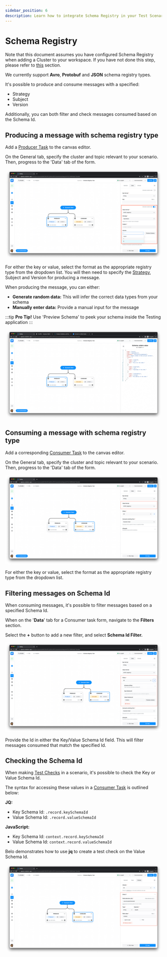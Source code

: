 ```yaml
---
sidebar_position: 6
description: Learn how to integrate Schema Registry in your Test Scenarios
---
```


# Schema Registry

Note that this document assumes you have configured Schema Registry when adding a Cluster to your workspace. If you have not done this step, please refer to [this](https://docs.testing.conduktor.io/getting-started/connect-to-a-kafka-cluster#schema-registry) section.

We currently support **Avro**, **Protobuf** and **JSON** schema registry types.&#x20;

It's possible to produce and consume messages with a specified:

- Strategy
- Subject
- Version

Additionally, you can both filter and check messages consumed based on the Schema Id.

## Producing a message with schema registry type

Add a [Producer Task](tasks/producer-task) to the canvas editor.&#x20;

On the General tab, specify the cluster and topic relevant to your scenario. Then, progress to the 'Data' tab of the form.

![Specifying schema registry value type](<../../assets/image (8).png>)

For either the key or value, select the format as the appropriate registry type from the dropdown list. You will then need to specify the [Strategy](https://docs.confluent.io/platform/current/schema-registry/serdes-develop/index.html#sr-schemas-subject-name-strategy), Subject and Version for producing a message.

When producing the message, you can either:

- **Generate random data:** This will infer the correct data types from your schema
- **Manually enter data:** Provide a manual input for the message&#x20;

:::tip
**Pro Tip!** Use 'Preview Schema' to peek your schema inside the Testing application
:::

![Preview Schema  ](<../../assets/image (3).png>)

## Consuming a message with schema registry type

Add a corresponding [Consumer Task](tasks/consumer-task) to the canvas editor.&#x20;

On the General tab, specify the cluster and topic relevant to your scenario. Then, progress to the 'Data' tab of the form.

![](<../../assets/image (4).png>)

For either the key or value, select the format as the appropriate registry type from the dropdown list.&#x20;

## Filtering messages on Schema Id

When consuming messages, it's possible to filter messages based on a specified Schema Id.

When on the '**Data**' tab for a Consumer task form, navigate to the **Filters** section.

Select the **+** button to add a new filter, and select **Schema Id Filter.**

![Schema Id Filter](<../../assets/image (1).png>)

Provide the Id in either the Key/Value Schema Id field. This will filter messages consumed that match the specified Id.

## Checking the Schema Id

When making [Test Checks](test-checks/) in a scenario, it's possible to check the Key or Value Schema Id.

The syntax for accessing these values in a [Consumer Task](tasks/consumer-task) is outlined below:

**JQ:**

- Key Schema Id: `.record.keySchemaId`
- Value Schema Id: `.record.valueSchemaId`

**JavaScript:**

- Key Schema Id: `context.record.keySchemaId`
- Value Schema Id: `context.record.valueSchemaId`

Belo demonstrates how to use **jq** to create a test check on the Value Schema Id.

![Checking Value Schema Id](<../../assets/image (6).png>)
